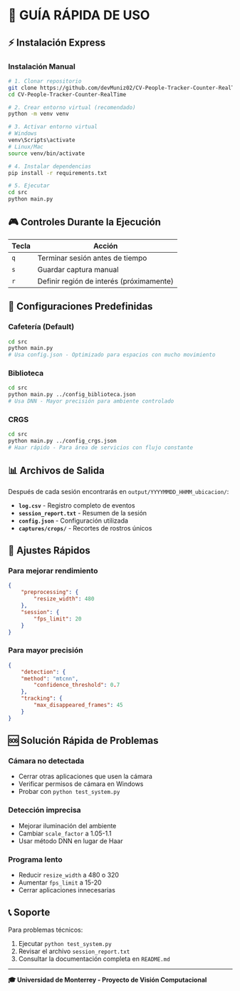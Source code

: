 # 🚀 GUÍA RÁPIDA DE USO

## ⚡ Instalación Express

### Instalación Manual
```bash
# 1. Clonar repositorio
git clone https://github.com/devMuniz02/CV-People-Tracker-Counter-RealTime.git
cd CV-People-Tracker-Counter-RealTime

# 2. Crear entorno virtual (recomendado)
python -m venv venv

# 3. Activar entorno virtual
# Windows
venv\Scripts\activate
# Linux/Mac
source venv/bin/activate

# 4. Instalar dependencias
pip install -r requirements.txt

# 5. Ejecutar
cd src
python main.py
```

## 🎮 Controles Durante la Ejecución

| Tecla | Acción |
|-------|--------|
| `q` | Terminar sesión antes de tiempo |
| `s` | Guardar captura manual |
| `r` | Definir región de interés (próximamente) |

## 📍 Configuraciones Predefinidas

### Cafetería (Default)
```bash
cd src
python main.py
# Usa config.json - Optimizado para espacios con mucho movimiento
```

### Biblioteca
```bash
cd src
python main.py ../config_biblioteca.json
# Usa DNN - Mayor precisión para ambiente controlado
```

### CRGS
```bash
cd src
python main.py ../config_crgs.json
# Haar rápido - Para área de servicios con flujo constante
```

## 📊 Archivos de Salida

Después de cada sesión encontrarás en `output/YYYYMMDD_HHMM_ubicacion/`:

- **`log.csv`** - Registro completo de eventos
- **`session_report.txt`** - Resumen de la sesión
- **`config.json`** - Configuración utilizada
- **`captures/crops/`** - Recortes de rostros únicos
<!-- frames folder not used -->

## 🔧 Ajustes Rápidos

### Para mejorar rendimiento
```json
{
    "preprocessing": {
        "resize_width": 480
    },
    "session": {
        "fps_limit": 20
    }
}
```

### Para mayor precisión
```json
{
    "detection": {
    "method": "mtcnn",
        "confidence_threshold": 0.7
    },
    "tracking": {
        "max_disappeared_frames": 45
    }
}
```

## 🆘 Solución Rápida de Problemas

### Cámara no detectada
- Cerrar otras aplicaciones que usen la cámara
- Verificar permisos de cámara en Windows
- Probar con `python test_system.py`

### Detección imprecisa
- Mejorar iluminación del ambiente
- Cambiar `scale_factor` a 1.05-1.1
- Usar método DNN en lugar de Haar

### Programa lento
- Reducir `resize_width` a 480 o 320
- Aumentar `fps_limit` a 15-20
- Cerrar aplicaciones innecesarias

## 📞 Soporte

Para problemas técnicos:
1. Ejecutar `python test_system.py`
2. Revisar el archivo `session_report.txt`
3. Consultar la documentación completa en `README.md`

---
**🎓 Universidad de Monterrey - Proyecto de Visión Computacional**